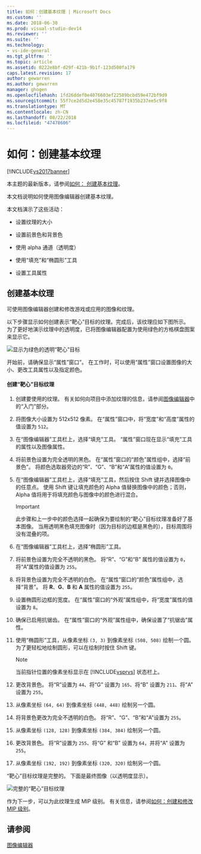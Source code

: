 ```yaml
---
title: 如何：创建基本纹理 | Microsoft Docs
ms.custom: ''
ms.date: 2018-06-30
ms.prod: visual-studio-dev14
ms.reviewer: ''
ms.suite: ''
ms.technology:
- vs-ide-general
ms.tgt_pltfrm: ''
ms.topic: article
ms.assetid: 0222e8bf-d29f-421b-9b1f-123d500fa179
caps.latest.revision: 17
author: gewarren
ms.author: gewarren
manager: ghogen
ms.openlocfilehash: 1fd26ddef0e4076603ef22589bcbd59e472bf9d9
ms.sourcegitcommit: 55f7ce2d5d2e458e35c45787f1935b237ee5c9f8
ms.translationtype: MT
ms.contentlocale: zh-CN
ms.lasthandoff: 08/22/2018
ms.locfileid: "47478606"
---
```

# <a name="how-to-create-a-basic-texture"></a>如何：创建基本纹理
[!INCLUDE[vs2017banner](../includes/vs2017banner.md)]

本主题的最新版本，请参阅[如何： 创建基本纹理](https://docs.microsoft.com/visualstudio/designers/how-to-create-a-basic-texture)。  
  
本文档说明如何使用图像编辑器创建基本纹理。  
  
 本文档演示了这些活动：  
  
-   设置纹理的大小  
  
-   设置前景色和背景色  
  
-   使用 alpha 通道（透明度）  
  
-   使用“填充”和“椭圆形”工具  
  
-   设置工具属性  
  
## <a name="creating-a-basic-texture"></a>创建基本纹理  
 可使用图像编辑器创建和修改游戏或应用的图像和纹理。  
  
 以下步骤显示如何创建表示“靶心”目标的纹理。完成后，该纹理应如下图所示。 为了更好地演示纹理中的透明度，已将图像编辑器配置为使用绿色的方格棋盘图案来显示它。  
  
 ![显示为绿色的透明“靶心”目标](../designers/media/digit-bullseye-texture-in-editor.png "Digit-Bullseye-Texture-In-Editor")  
  
 开始前，请确保显示“属性”窗口”。 在工作时，可以使用“属性”窗口设置图像的大小、更改工具属性以及指定颜色。  
  
#### <a name="to-create-a-bullseye-target-texture"></a>创建“靶心”目标纹理  
  
1.  创建要使用的纹理。 有关如何向项目中添加纹理的信息，请参阅[图像编辑器](../designers/image-editor.md)中的“入门”部分。  
  
2.  将图像大小设置为 512x512 像素。 在“属性”窗口中，将“宽度”和“高度”属性的值设置为 `512`。  
  
3.  在“图像编辑器”工具栏上，选择“填充”工具。 “属性”窗口现在显示“填充”工具的属性以及图像属性。  
  
4.  将前景色设置为完全透明的黑色。 在“属性”窗口的“颜色”属性组中，选择“前景色”。 将颜色选取器旁边的“R”、“G”、“B”和“A”属性的值设置为 `0`。  
  
5.  在“图像编辑器”工具栏上，选择“填充”工具，然后按住 Shift 键并选择图像中的任意点。 使用 Shift 键让填充颜色的 Alpha 值替换图像中的颜色；否则，Alpha 值将用于将填充颜色与图像中的颜色进行混合。  
  
    > [!IMPORTANT]
    >  此步骤和上一步中的颜色选择一起确保为要绘制的“靶心”目标纹理准备好了基本图像。 当用透明黑色填充图像时（因为目标的边框是黑色的），目标周围将没有混叠的项。  
  
6.  在“图像编辑器”工具栏上，选择“椭圆形”工具。  
  
7.  将前景色设置为完全不透明的黑色。 将“R”、“G”和“B” 属性的值设置为 `0`，将“A”属性的值设置为 `255`。  
  
8.  将背景色设置为完全不透明的白色。 在“属性”窗口的“颜色”属性组中，选择“背景”。 将 **R**、**G**、**B** 和 **A** 属性的值设置为 `255`。  
  
9. 设置椭圆形边框的宽度。 在“属性”窗口的“外观”属性组中，将“宽度”属性的值设置为 `8`。  
  
10. 确保已启用抗锯齿。 在“属性”窗口的“外观”属性组中，确保设置了“抗锯齿”属性。  
  
11. 使用“椭圆形”工具，从像素坐标 `(3, 3)` 到像素坐标 `(508, 508)` 绘制一个圆。 为了更轻松地绘制圆形，可以在绘制时按住 Shift 键。  
  
    > [!NOTE]
    >  当前指针位置的像素坐标显示在 [!INCLUDE[vsprvs](../includes/vsprvs-md.md)] 状态栏上。  
  
12. 更改背景色。 将“R”设置为 `44`、将“G” 设置为 `165`、将“B” 设置为 `211`、将“A” 设置为 `255`。  
  
13. 从像素坐标 `(64, 64)` 到像素坐标 `(448, 448)` 绘制另一个圆。  
  
14. 将背景色更改为完全不透明的白色。 将“R”、“G”、“B”和“A”设置为 `255`。  
  
15. 从像素坐标 `(128, 128)` 到像素坐标 `(384, 384)` 绘制另一个圆。  
  
16. 更改背景色。 将“R”设置为 `255`、将“G” 和“B” 设置为 `64`，并将“A” 设置为 `255`。  
  
17. 从像素坐标 `(192, 192)` 到像素坐标 `(320, 320)` 绘制另一个圆。  
  
 “靶心”目标纹理是完整的。 下面是最终图像（以透明度显示）。  
  
 ![完整的“靶心”目标纹理](../designers/media/gfx-image-demo-bullseye.png "gfx_image_demo_bullseye")  
  
 作为下一步，可以为此纹理生成 MIP 级别。 有关信息，请参阅[如何：创建和修改 MIP 级别](../designers/how-to-create-and-modify-mip-levels.md)。  
  
## <a name="see-also"></a>请参阅  
 [图像编辑器](../designers/image-editor.md)



